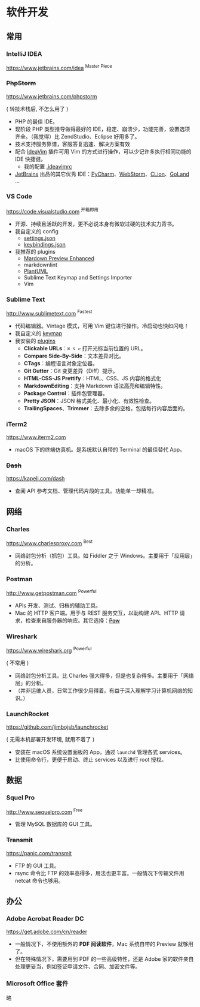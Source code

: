 # 软件开发

## 常用

### IntelliJ IDEA

https://www.jetbrains.com/idea <sup>Master Piece</sup>

### ~~PhpStorm~~

https://www.jetbrains.com/phpstorm

( 转技术栈后, 不怎么用了 )

- PHP 的最佳 IDE。
- 现阶段 PHP 类型推导做得最好的 IDE，稳定、崩溃少，功能完善，设置选项齐全。（我觉得）比 ZendStudio、Eclipse 好用多了。
- 技术支持服务靠谱，客服答复迅速、解决方案有效
- 配合 [IdeaVim](https://plugins.jetbrains.com/plugin/164?pr=idea) 插件可用 Vim 的方式进行操作，可以少记许多执行相同功能的 IDE 快捷键。
    - 我的配置 [.ideavimrc](https://github.com/IceHe/mac-conf/blob/master/.ideavimrc)
- [JetBrains](https://www.jetbrains.com/products.html) 出品的其它优秀 IDE：[PyCharm](https://www.jetbrains.com/pycharm/)、[WebStorm](https://www.jetbrains.com/webstorm/)、[CLion](https://www.jetbrains.com/clion/)、[GoLand](https://www.jetbrains.com/go/) …

### VS Code

https://code.visualstudio.com <sup>开箱即用</sup>

- 开源、持续且活跃的开发，更不必说本身有微软过硬的技术实力背书。
- 我自定义的 config
    - [settings.json](https://github.com/IceHe/mac-conf/blob/master/.config/vscode/settings.json)
    - [keybindings.json](https://github.com/IceHe/mac-conf/blob/master/.config/vscode/keybindings.json)
- 我推荐的 plugins
    - [Mardown Preview Enhanced](https://shd101wyy.github.io/markdown-preview-enhanced/#/zh-cn/)
    - markdownlint
    - [PlantUML](http://plantuml.com/)
    - Sublime Text Keymap and Settings Importer
    - Vim

### Sublime Text

http://www.sublimetext.com <sup>Fastest</sup>

- 代码编辑器。Vintage 模式，可用 Vim 键位进行操作。冷启动也快如闪电！
- 我自定义的 [keymap](https://github.com/IceHe/mac-conf/blob/master/.config/sublime/)
- 我安装的 [plugins](https://github.com/IceHe/mac-conf/blob/master/.config/sublime/Package%20Control.sublime-settings)
    - **Clickable URLs**：`⌘ ⌥ ↩` 打开光标当前位置的 URL。
    - **Compare Side-By-Side**：文本差异对比。
    - **CTags**：编程语言对象定位器。
    - **Git Gutter**：Git 变更差异（Diff）提示。
    - **HTML-CSS-JS Prettify**：HTML、CSS、JS 内容的格式化
    - **MarkdownEditing**：支持 Markdown 语法高亮和编辑特性。
    - **Package Control**：插件包管理器。
    - **Pretty JSON**：JSON 格式美化、最小化、有效性检查。
    - **TrailingSpaces**、**Trimmer**：去除多余的空格，包括每行内容后面的。

### iTerm2

https://www.iterm2.com

- macOS 下的终端仿真机。是系统默认自带的 Terminal 的最佳替代 App。

### ~~Dash~~

https://kapeli.com/dash

- 查阅 API 参考文档、管理代码片段的工具。功能单一却精准。

## 网络

### Charles

https://www.charlesproxy.com <sup>Best</sup>

- 网络封包分析（抓包）工具。如 Fiddler 之于 Windows。主要用于「应用层」的分析。

### Postman

http://www.getpostman.com <sup>Powerful</sup>

- APIs 开发、测试、归档的辅助工具。
- Mac 的 HTTP 客户端。用于与 REST 服务交互，以助构建 API、HTTP 请求，检查来自服务器的响应。其它选择：[~~Paw~~](https://paw.cloud/)

### Wireshark

https://www.wireshark.org <sup>Powerful</sup>

( 不常用 )

- 网络封包分析工具。比 Charles 强大得多，但是也复杂得多。主要用于「网络层」的分析。
- （并非运维人员，日常工作很少用得着。有益于深入理解学习计算机网络的知识。）

### LaunchRocket

https://github.com/jimbojsb/launchrocket

( 无需本机部署开发环境, 就用不着了 )

- 安装在 macOS 系统设置面板的 App，通过 `launchd` 管理各式 services。
- 比使用命令行，更便于启动、终止 services 以及进行 root 授权。

## 数据

### Squel Pro

http://www.sequelpro.com <sup>Free</sup>

- 管理 MySQL 数据库的 GUI 工具。

### ~~Transmit~~

https://panic.com/transmit

- FTP 的 GUI 工具。
- rsync 命令比 FTP 的效率高得多，用法也更丰富。一般情况下传输文件用 netcat 命令也够用。

## 办公

### Adobe Acrobat Reader DC

https://get.adobe.com/cn/reader

- 一般情况下，不使用额外的 **PDF 阅读软件**，Mac 系统自带的 Preview 就够用了。
- 但在特殊情况下，需要用到 PDF 的一些高级特性，还是 Adobe 家的软件亲自处理更妥当，例如签证申请文件、合同、加密文件等。

### Microsoft Office 套件

略

<!--

### ~~Parallel Desktop~~

http://www.parallels.com/landingpage/pd/general/?src=r&pd11 <sup>Best</sup>

- 虚拟机软件。
- 最适合用于安装 Windows。它将 Windows、Ubuntu 跟 macOS（几乎）无缝对接，使用流畅自然。（我现在完全脱离了 Windows 平台独占的软件，包括游戏，所以几乎用不着它。还有它的软件升级定价策略很不地道，跟重新买差别不大…）
- 其它选择：[~~Virtual Box~~](https://www.virtualbox.org/)（适合装 Linux），[~~VMWare Fusion~~](http://www.vmware.com/products/fusion.html)（没用过）

-->
